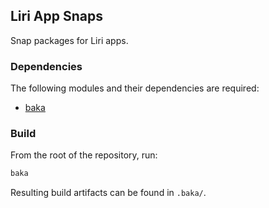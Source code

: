 ## Liri App Snaps

Snap packages for Liri apps.

### Dependencies

The following modules and their dependencies are required:

* [baka](https://github.com/tim-sueberkrueb/baka)

### Build

From the root of the repository, run:
```sh
baka
```

Resulting build artifacts can be found in `.baka/`.
